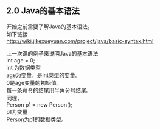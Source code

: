 ## 2.0 Java的基本语法
开始之前需要了解Java的基本语法。  
如下链接  
http://wiki.jikexueyuan.com/project/java/basic-syntax.html  

上一次课的例子来说明Java的基本语法  
int age = 0;  
int 为数据类型  
age为变量，是int类型的变量。  
0是age变量的初始值。  
每一条命令的结尾用半角分号结尾。  
同理，  
Person p1 = new Person();  
p1为变量  
Person为p1的数据类型。  






